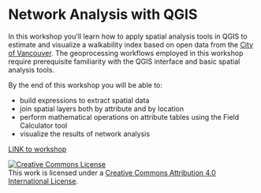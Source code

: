 # Network Analysis with QGIS

In this workshop you'll learn how to apply spatial analysis tools in QGIS to estimate and visualize a walkability index based on open data from the [City of Vancouver](https://opendata.vancouver.ca/pages/home/). The geoprocessing workflows employed in this workshop require prerequisite familiarity with the QGIS interface and basic spatial analysis tools. 

By the end of this workshop you will be able to:

- build expressions to extract spatial data
- join spatial layers both by attribute and by location
- perform mathematical operations on attribute tables using the Field Calculator tool
- visualize the results of network analysis 

[LINK to workshop](https://ubc-library-rc.github.io/qgis-walkability/)

<a rel="license" href="http://creativecommons.org/licenses/by/4.0/"><img alt="Creative Commons License" style="border-width:0" src="https://i.creativecommons.org/l/by/4.0/88x31.png" /></a><br />This work is licensed under a <a rel="license" href="http://creativecommons.org/licenses/by/4.0/">Creative Commons Attribution 4.0 International License</a>.
